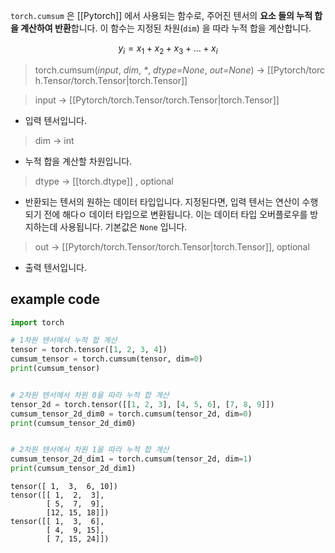 `torch.cumsum` 은 [[Pytorch]] 에서 사용되는 함수로, 주어진 텐서의 **요소 들의 누적 합을 계산하여 반환**합니다. 이 함수는 지정된 차원(`dim`) 을 따라 누적 합을 계산합니다.

$$
y_i = x_1 + x_2 + x_3 + \dots + x_i
$$

> torch.cumsum(_input_, _dim_, _*_, _dtype=None_, _out=None_) → [[Pytorch/torch.Tensor/torch.Tensor|torch.Tensor]]

> input -> [[Pytorch/torch.Tensor/torch.Tensor|torch.Tensor]]
- 입력 텐서입니다.

> dim -> int
- 누적 합을 계산할 차원입니다.

> dtype -> [[torch.dtype]] , optional
- 반환되는 텐서의 원하는 데이터 타입입니다. 지정된다면, 입력 텐서는 연산이 수행되기 전에 해다ㅇ 데이터 타입으로 변환됩니다. 이는 데이터 타입 오버플로우를 방지하는데 사용됩니다. 기본값은 `None` 입니다.

> out -> [[Pytorch/torch.Tensor/torch.Tensor|torch.Tensor]], optional
- 출력 텐서입니다.

## example code

```python
import torch

# 1차원 텐서에서 누적 합 계산
tensor = torch.tensor([1, 2, 3, 4])
cumsum_tensor = torch.cumsum(tensor, dim=0)
print(cumsum_tensor)


# 2차원 텐서에서 차원 0을 따라 누적 합 계산
tensor_2d = torch.tensor([[1, 2, 3], [4, 5, 6], [7, 8, 9]])
cumsum_tensor_2d_dim0 = torch.cumsum(tensor_2d, dim=0)
print(cumsum_tensor_2d_dim0)


# 2차원 텐서에서 차원 1을 따라 누적 합 계산
cumsum_tensor_2d_dim1 = torch.cumsum(tensor_2d, dim=1)
print(cumsum_tensor_2d_dim1)

```

```
tensor([ 1,  3,  6, 10])
tensor([[ 1,  2,  3],
        [ 5,  7,  9],
        [12, 15, 18]])
tensor([[ 1,  3,  6],
        [ 4,  9, 15],
        [ 7, 15, 24]])
```

